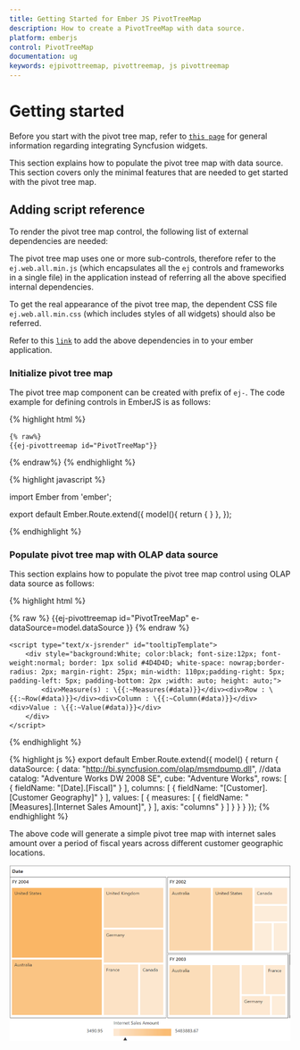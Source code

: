 ```yaml
---
title: Getting Started for Ember JS PivotTreeMap
description: How to create a PivotTreeMap with data source.
platform: emberjs
control: PivotTreeMap
documentation: ug
keywords: ejpivottreemap, pivottreemap, js pivottreemap
---
```


# Getting started

Before you start with the pivot tree map, refer to [`this page`](https://help.syncfusion.com/emberjs/getting-started) for general information regarding integrating Syncfusion widgets.

This section explains how to populate the pivot tree map with data source. This section covers only the minimal features that are needed to get started with the pivot tree map.

## Adding script reference

To render the pivot tree map control, the following list of external dependencies are needed:

The pivot tree map uses one or more sub-controls, therefore refer to the `ej.web.all.min.js` (which encapsulates all the `ej` controls and frameworks in a single file) in the application instead of referring all the above specified internal dependencies. 

To get the real appearance of the pivot tree map, the dependent CSS file `ej.web.all.min.css` (which includes styles of all widgets) should also be referred.

Refer to this [`link`](https://help.syncfusion.com/emberjs/getting-started "link") to add the above dependencies in to your ember application.

### Initialize pivot tree map

The pivot tree map component can be created with prefix of `ej-`. The code example for defining controls in EmberJS is as follows:

{% highlight html %}

	{% raw%}
	{{ej-pivottreemap id="PivotTreeMap"}}
{% endraw%}	
{% endhighlight %}

{% highlight javascript %}

import Ember from 'ember';

export default Ember.Route.extend({
   model(){
    return {
        }
    },
});
    
{% endhighlight %}

### Populate pivot tree map with OLAP data source

This section explains how to populate the pivot tree map control using OLAP data source as follows:

{% highlight html %}
	<div class="e-control">
	{% raw %}
	{{ej-pivottreemap id="PivotTreeMap" e-dataSource=model.dataSource }}
	{% endraw %}
	</div>
    
    <script type="text/x-jsrender" id="tooltipTemplate">
        <div style="background:White; color:black; font-size:12px; font-weight:normal; border: 1px solid #4D4D4D; white-space: nowrap;border-radius: 2px; margin-right: 25px; min-width: 110px;padding-right: 5px; padding-left: 5px; padding-bottom: 2px ;width: auto; height: auto;">
            <div>Measure(s) : \{{:~Measures(#data)}}</div><div>Row : \{{:~Row(#data)}}</div><div>Column : \{{:~Column(#data)}}</div><div>Value : \{{:~Value(#data)}}</div>
        </div>
    </script>
{% endhighlight %}

{% highlight js %}
    export default Ember.Route.extend({
        model() {
            return {
                dataSource: {
                data: "http://bi.syncfusion.com/olap/msmdpump.dll", //data
                catalog: "Adventure Works DW 2008 SE",
                cube: "Adventure Works",
                rows: [
                    {
                        fieldName: "[Date].[Fiscal]"
                    }
                ],
                columns: [
                    {
                        fieldName: "[Customer].[Customer Geography]"
                    }
                ],
                values: [
                    {
                        measures: [
                            {
                                fieldName: "[Measures].[Internet Sales Amount]",
                            }
                        ],
                        axis: "columns"
                    }
                ]
            }
           }
        }
    });
{% endhighlight %}

The above code will generate a simple pivot tree map with internet sales amount over a period of fiscal years across different customer geographic locations.

![](getting-started_images/Olap.png)